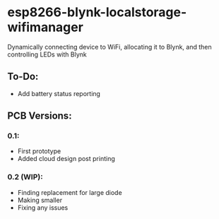 # esp8266-blynk-localstorage-wifimanager
Dynamically connecting device to WiFi, allocating it to Blynk, and then controlling LEDs with Blynk

## To-Do:
- Add battery status reporting

## PCB Versions:

### 0.1:

- First prototype
- Added cloud design post printing

### 0.2 (WIP):

- Finding replacement for large diode
- Making smaller
- Fixing any issues
